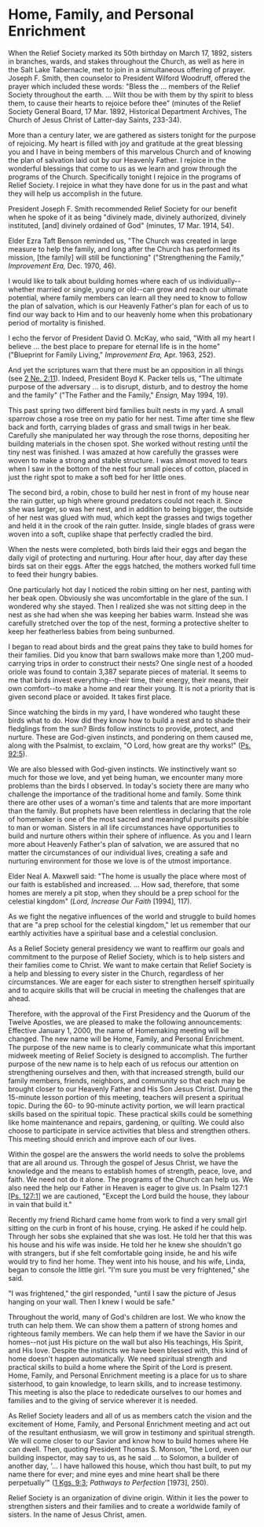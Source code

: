 # Home, Family, and Personal Enrichment

When the Relief Society marked its 50th birthday on March 17, 1892, sisters in
branches, wards, and stakes throughout the Church, as well as here in the Salt
Lake Tabernacle, met to join in a simultaneous offering of prayer. Joseph F.
Smith, then counselor to President Wilford Woodruff, offered the prayer which
included these words: "Bless the ... members of the Relief Society throughout
the earth. ... Wilt thou be with them by thy spirit to bless them, to cause
their hearts to rejoice before thee" (minutes of the Relief Society General
Board, 17 Mar. 1892, Historical Department Archives, The Church of Jesus
Christ of Latter-day Saints, 233-34).

More than a century later, we are gathered as sisters tonight for the purpose
of rejoicing. My heart is filled with joy and gratitude at the great blessing
you and I have in being members of this marvelous Church and of knowing the
plan of salvation laid out by our Heavenly Father. I rejoice in the wonderful
blessings that come to us as we learn and grow through the programs of the
Church. Specifically tonight I rejoice in the programs of Relief Society. I
rejoice in what they have done for us in the past and what they will help us
accomplish in the future.

President Joseph F. Smith recommended Relief Society for our benefit when he
spoke of it as being "divinely made, divinely authorized, divinely instituted,
[and] divinely ordained of God" (minutes, 17 Mar. 1914, 54).

Elder Ezra Taft Benson reminded us, "The Church was created in large measure
to help the family, and long after the Church has performed its mission, [the
family] will still be functioning" ("Strengthening the Family," _Improvement
Era,_ Dec. 1970, 46).

I would like to talk about building homes where each of us individually--
whether married or single, young or old--can grow and reach our ultimate
potential, where family members can learn all they need to know to follow the
plan of salvation, which is our Heavenly Father's plan for each of us to find
our way back to Him and to our heavenly home when this probationary period of
mortality is finished.

I echo the fervor of President David O. McKay, who said, "With all my heart I
believe ... the best place to prepare for eternal life is in the home"
("Blueprint for Family Living," _Improvement Era,_ Apr. 1963, 252).

And yet the scriptures warn that there must be an opposition in all things
(see [2 Ne. 2:11](https://www.lds.org/scriptures/bofm/2-ne/2.11?lang=eng#10)).
Indeed, President Boyd K. Packer tells us, "The ultimate purpose of the
adversary ... is to disrupt, disturb, and to destroy the home and the family"
("The Father and the Family," _Ensign,_ May 1994, 19).

This past spring two different bird families built nests in my yard. A small
sparrow chose a rose tree on my patio for her nest. Time after time she flew
back and forth, carrying blades of grass and small twigs in her beak.
Carefully she manipulated her way through the rose thorns, depositing her
building materials in the chosen spot. She worked without resting until the
tiny nest was finished. I was amazed at how carefully the grasses were woven
to make a strong and stable structure. I was almost moved to tears when I saw
in the bottom of the nest four small pieces of cotton, placed in just the
right spot to make a soft bed for her little ones.

The second bird, a robin, chose to build her nest in front of my house near
the rain gutter, up high where ground predators could not reach it. Since she
was larger, so was her nest, and in addition to being bigger, the outside of
her nest was glued with mud, which kept the grasses and twigs together and
held it in the crook of the rain gutter. Inside, single blades of grass were
woven into a soft, cuplike shape that perfectly cradled the bird.

When the nests were completed, both birds laid their eggs and began the daily
vigil of protecting and nurturing. Hour after hour, day after day these birds
sat on their eggs. After the eggs hatched, the mothers worked full time to
feed their hungry babies.

One particularly hot day I noticed the robin sitting on her nest, panting with
her beak open. Obviously she was uncomfortable in the glare of the sun. I
wondered why she stayed. Then I realized she was not sitting deep in the nest
as she had when she was keeping her babies warm. Instead she was carefully
stretched over the top of the nest, forming a protective shelter to keep her
featherless babies from being sunburned.

I began to read about birds and the great pains they take to build homes for
their families. Did you know that barn swallows make more than 1,200 mud-
carrying trips in order to construct their nests? One single nest of a hooded
oriole was found to contain 3,387 separate pieces of material. It seems to me
that birds invest everything--their time, their energy, their means, their own
comfort--to make a home and rear their young. It is not a priority that is
given second place or avoided. It takes first place.

Since watching the birds in my yard, I have wondered who taught these birds
what to do. How did they know how to build a nest and to shade their
fledglings from the sun? Birds follow instincts to provide, protect, and
nurture. These are God-given instincts, and pondering on them caused me, along
with the Psalmist, to exclaim, "O Lord, how great are thy works!" ([Ps.
92:5](https://www.lds.org/scriptures/ot/ps/92.5?lang=eng#4)).

We are also blessed with God-given instincts. We instinctively want so much
for those we love, and yet being human, we encounter many more problems than
the birds I observed. In today's society there are many who challenge the
importance of the traditional home and family. Some think there are other uses
of a woman's time and talents that are more important than the family. But
prophets have been relentless in declaring that the role of homemaker is one
of the most sacred and meaningful pursuits possible to man or woman. Sisters
in all life circumstances have opportunities to build and nurture others
within their sphere of influence. As you and I learn more about Heavenly
Father's plan of salvation, we are assured that no matter the circumstances of
our individual lives, creating a safe and nurturing environment for those we
love is of the utmost importance.

Elder Neal A. Maxwell said: "The home is usually the place where most of our
faith is established and increased. ... How sad, therefore, that some homes are
merely a pit stop, when they should be a prep school for the celestial
kingdom" (_Lord, Increase Our Faith_ [1994], 117).

As we fight the negative influences of the world and struggle to build homes
that are "a prep school for the celestial kingdom," let us remember that our
earthly activities have a spiritual base and a celestial conclusion.

As a Relief Society general presidency we want to reaffirm our goals and
commitment to the purpose of Relief Society, which is to help sisters and
their families come to Christ. We want to make certain that Relief Society is
a help and blessing to every sister in the Church, regardless of her
circumstances. We are eager for each sister to strengthen herself spiritually
and to acquire skills that will be crucial in meeting the challenges that are
ahead.

Therefore, with the approval of the First Presidency and the Quorum of the
Twelve Apostles, we are pleased to make the following announcements: Effective
January 1, 2000, the name of Homemaking meeting will be changed. The new name
will be Home, Family, and Personal Enrichment. The purpose of the new name is
to clearly communicate what this important midweek meeting of Relief Society
is designed to accomplish. The further purpose of the new name is to help each
of us refocus our attention on strengthening ourselves and then, with that
increased strength, build our family members, friends, neighbors, and
community so that each may be brought closer to our Heavenly Father and His
Son Jesus Christ. During the 15-minute lesson portion of this meeting,
teachers will present a spiritual topic. During the 60- to 90-minute activity
portion, we will learn practical skills based on the spiritual topic. These
practical skills could be something like home maintenance and repairs,
gardening, or quilting. We could also choose to participate in service
activities that bless and strengthen others. This meeting should enrich and
improve each of our lives.

Within the gospel are the answers the world needs to solve the problems that
are all around us. Through the gospel of Jesus Christ, we have the knowledge
and the means to establish homes of strength, peace, love, and faith. We need
not do it alone. The programs of the Church can help us. We also need the help
our Father in Heaven is eager to give us. In Psalm 127:1 [[Ps.
127:1](https://www.lds.org/scriptures/ot/ps/127.1?lang=eng#0)] we are
cautioned, "Except the Lord build the house, they labour in vain that build
it."

Recently my friend Richard came home from work to find a very small girl
sitting on the curb in front of his house, crying. He asked if he could help.
Through her sobs she explained that she was lost. He told her that this was
his house and his wife was inside. He told her he knew she shouldn't go with
strangers, but if she felt comfortable going inside, he and his wife would try
to find her home. They went into his house, and his wife, Linda, began to
console the little girl. "I'm sure you must be very frightened," she said.

"I was frightened," the girl responded, "until I saw the picture of Jesus
hanging on your wall. Then I knew I would be safe."

Throughout the world, many of God's children are lost. We who know the truth
can help them. We can show them a pattern of strong homes and righteous family
members. We can help them if we have the Savior in our homes--not just His
picture on the wall but also His teachings, His Spirit, and His love. Despite
the instincts we have been blessed with, this kind of home doesn't happen
automatically. We need spiritual strength and practical skills to build a home
where the Spirit of the Lord is present. Home, Family, and Personal Enrichment
meeting is a place for us to share sisterhood, to gain knowledge, to learn
skills, and to increase testimony. This meeting is also the place to
rededicate ourselves to our homes and families and to the giving of service
wherever it is needed.

As Relief Society leaders and all of us as members catch the vision and the
excitement of Home, Family, and Personal Enrichment meeting and act out of the
resultant enthusiasm, we will grow in testimony and spiritual strength. We
will come closer to our Savior and know how to build homes where He can dwell.
Then, quoting President Thomas S. Monson, "the Lord, even our building
inspector, may say to us, as he said ... to Solomon, a builder of another day,
'... I have hallowed this house, which thou hast built, to put my name there for
ever; and mine eyes and mine heart shall be there perpetually'" ([1 Kgs.
9:3](https://www.lds.org/scriptures/ot/1-kgs/9.3?lang=eng#2); _Pathways to
Perfection_ [1973], 250).

Relief Society is an organization of divine origin. Within it lies the power
to strengthen sisters and their families and to create a worldwide family of
sisters. In the name of Jesus Christ, amen.

